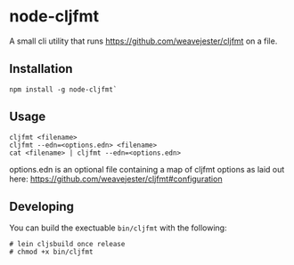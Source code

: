 # node-cljfmt

A small cli utility that runs https://github.com/weavejester/cljfmt on a file.

## Installation

```
npm install -g node-cljfmt`
```

## Usage

```
cljfmt <filename>
cljfmt --edn=<options.edn> <filename>
cat <filename> | cljfmt --edn=<options.edn>
```

options.edn is an optional file containing a map of cljfmt options as laid out here: https://github.com/weavejester/cljfmt#configuration

## Developing

You can build the exectuable `bin/cljfmt` with the following:

```
# lein cljsbuild once release
# chmod +x bin/cljfmt
```
